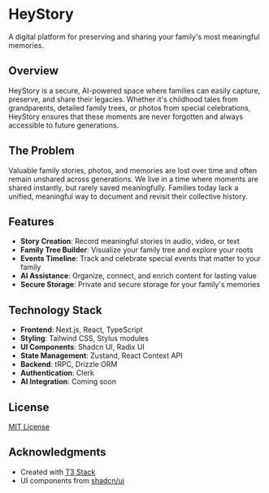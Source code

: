 # HeyStory

A digital platform for preserving and sharing your family's most meaningful memories.

## Overview

HeyStory is a secure, AI-powered space where families can easily capture, preserve, and share their legacies. Whether it's childhood tales from grandparents, detailed family trees, or photos from special celebrations, HeyStory ensures that these moments are never forgotten and always accessible to future generations.

## The Problem

Valuable family stories, photos, and memories are lost over time and often remain unshared across generations. We live in a time where moments are shared instantly, but rarely saved meaningfully. Families today lack a unified, meaningful way to document and revisit their collective history.

## Features

- **Story Creation**: Record meaningful stories in audio, video, or text
- **Family Tree Builder**: Visualize your family tree and explore your roots
- **Events Timeline**: Track and celebrate special events that matter to your family
- **AI Assistance**: Organize, connect, and enrich content for lasting value
- **Secure Storage**: Private and secure storage for your family's memories

## Technology Stack

- **Frontend**: Next.js, React, TypeScript
- **Styling**: Tailwind CSS, Stylus modules
- **UI Components**: Shadcn UI, Radix UI
- **State Management**: Zustand, React Context API
- **Backend**: tRPC, Drizzle ORM
- **Authentication**: Clerk
- **AI Integration**: Coming soon


## License

[MIT License](LICENSE)

## Acknowledgments

- Created with [T3 Stack](https://create.t3.gg/)
- UI components from [shadcn/ui](https://ui.shadcn.com/)
